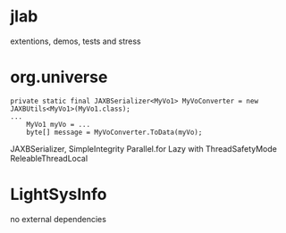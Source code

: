 jlab
====

extentions, demos, tests and stress

org.universe
===


```
private static final JAXBSerializer<MyVo1> MyVoConverter = new JAXBUtils<MyVo1>(MyVo1.class);
...
    MyVo1 myVo = ...
    byte[] message = MyVoConverter.ToData(myVo);

```

JAXBSerializer, SimpleIntegrity
Parallel.for
Lazy<T> with ThreadSafetyMode
ReleableThreadLocal<T>

LightSysInfo
 ==
no external dependencies
